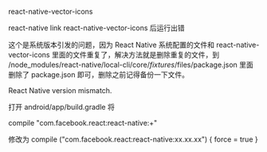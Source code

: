 react-native-vector-icons 

react-native link react-native-vector-icons 后运行出错

这个是系统版本引发的问题，因为 React Native 系统配置的文件和 react-native-vector-icons 里面的文件重复了，解决方法就是删除重复的文件，到 /node_modules/react-native/local-cli/core/_fixtures_/files/package.json 里面删除了 package.json 即可，删除之前记得备份一下文件。


React Native version mismatch.

打开 android/app/build.gradle 将

compile "com.facebook.react:react-native:+"

修改为 compile ("com.facebook.react:react-native:xx.xx.xx") { force = true }  